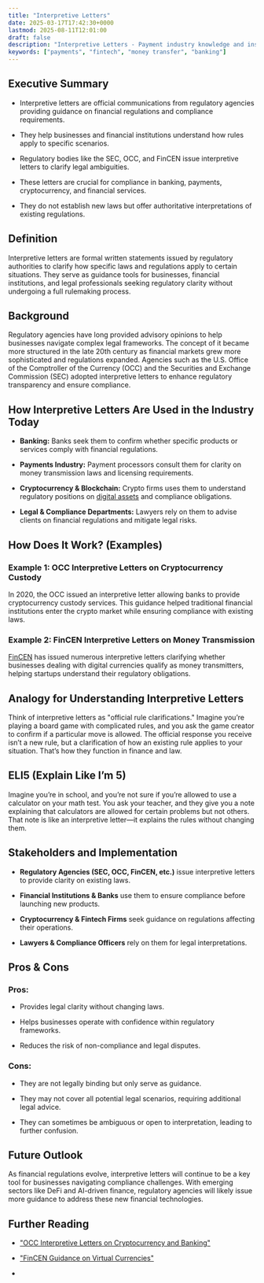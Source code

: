 ```yaml
---
title: "Interpretive Letters"
date: 2025-03-17T17:42:30+0000
lastmod: 2025-08-11T12:01:00
draft: false
description: "Interpretive Letters - Payment industry knowledge and insights"
keywords: ["payments", "fintech", "money transfer", "banking"]
---
```


## Executive Summary

- Interpretive letters are official communications from regulatory agencies providing guidance on financial regulations and compliance requirements.

- They help businesses and financial institutions understand how rules apply to specific scenarios.

- Regulatory bodies like the SEC, OCC, and FinCEN issue interpretive letters to clarify legal ambiguities.

- These letters are crucial for compliance in banking, payments, cryptocurrency, and financial services.

- They do not establish new laws but offer authoritative interpretations of existing regulations.

## Definition

Interpretive letters are formal written statements issued by regulatory authorities to clarify how specific laws and regulations apply to certain situations. They serve as guidance tools for businesses, financial institutions, and legal professionals seeking regulatory clarity without undergoing a full rulemaking process.

## Background

Regulatory agencies have long provided advisory opinions to help businesses navigate complex legal frameworks. The concept of it became more structured in the late 20th century as financial markets grew more sophisticated and regulations expanded. Agencies such as the U.S. Office of the Comptroller of the Currency (OCC) and the Securities and Exchange Commission (SEC) adopted interpretive letters to enhance regulatory transparency and ensure compliance.

## How Interpretive Letters Are Used in the Industry Today

- **Banking:** Banks seek them to confirm whether specific products or services comply with financial regulations.

- **Payments Industry:** Payment processors consult them for clarity on money transmission laws and licensing requirements.

- **Cryptocurrency & Blockchain:** Crypto firms uses them to understand regulatory positions on [digital assets](https://faisalkhanllc.xyz/resources/payments-wiki/d/digital-assets/) and compliance obligations.

- **Legal & Compliance Departments:** Lawyers rely on them to advise clients on financial regulations and mitigate legal risks.

## How Does It Work? (Examples)

### Example 1: OCC Interpretive Letters on Cryptocurrency Custody

In 2020, the OCC issued an interpretive letter allowing banks to provide cryptocurrency custody services. This guidance helped traditional financial institutions enter the crypto market while ensuring compliance with existing laws.

### Example 2: FinCEN Interpretive Letters on Money Transmission

[FinCEN](https://faisalkhanllc.xyz/resources/payments-wiki/f/financial-crimes-enforcement-network-fincen/) has issued numerous interpretive letters clarifying whether businesses dealing with digital currencies qualify as money transmitters, helping startups understand their regulatory obligations.

## Analogy for Understanding Interpretive Letters

Think of interpretive letters as "official rule clarifications." Imagine you’re playing a board game with complicated rules, and you ask the game creator to confirm if a particular move is allowed. The official response you receive isn’t a new rule, but a clarification of how an existing rule applies to your situation. That’s how they function in finance and law.

## ELI5 (Explain Like I’m 5)

Imagine you’re in school, and you’re not sure if you’re allowed to use a calculator on your math test. You ask your teacher, and they give you a note explaining that calculators are allowed for certain problems but not others. That note is like an interpretive letter—it explains the rules without changing them.

## Stakeholders and Implementation

- **Regulatory Agencies (SEC, OCC, FinCEN, etc.)** issue interpretive letters to provide clarity on existing laws.

- **Financial Institutions & Banks** use them to ensure compliance before launching new products.

- **Cryptocurrency & Fintech Firms** seek guidance on regulations affecting their operations.

- **Lawyers & Compliance Officers** rely on them for legal interpretations.

## Pros & Cons

### Pros:

- Provides legal clarity without changing laws.

- Helps businesses operate with confidence within regulatory frameworks.

- Reduces the risk of non-compliance and legal disputes.

### Cons:

- They are not legally binding but only serve as guidance.

- They may not cover all potential legal scenarios, requiring additional legal advice.

- They can sometimes be ambiguous or open to interpretation, leading to further confusion.

## Future Outlook

As financial regulations evolve, interpretive letters will continue to be a key tool for businesses navigating compliance challenges. With emerging sectors like DeFi and AI-driven finance, regulatory agencies will likely issue more guidance to address these new financial technologies.

## Further Reading

- ["OCC Interpretive Letters on Cryptocurrency and Banking"](http://OCC.gov) 

- ["FinCEN Guidance on Virtual Currencies"](http://FinCEN.gov)

-